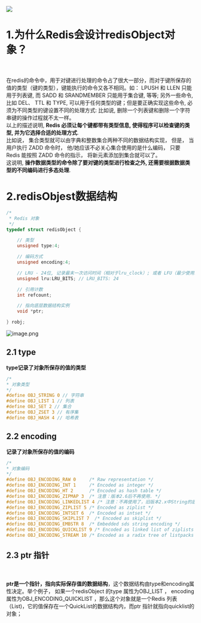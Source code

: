 ![](https://cdn.nlark.com/yuque/0/2021/png/177460/1621091432663-a311f78e-addc-418f-92c2-c3056d31abfc.png#averageHue=%23f2ede3&crop=0&crop=0&crop=1&crop=1&height=1128&id=afZCE&originHeight=1128&originWidth=1938&originalType=binary&ratio=1&rotation=0&showTitle=false&size=0&status=done&style=none&title=&width=1938)
<a name="ZXdAe"></a>
# 1.为什么Redis会设计redisObject对象？
[<br />](https://www.pdai.tech/md/db/nosql-redis/db-redis-x-redis-object.html)<br />在redis的命令中，用于对键进行处理的命令占了很大一部分，而对于键所保存的值的类型（键的类型），键能执行的命令又各不相同。如： LPUSH 和 LLEN 只能用于列表键, 而 SADD 和 SRANDMEMBER 只能用于集合键, 等等; 另外一些命令, 比如 DEL、 TTL 和 TYPE, 可以用于任何类型的键；但是要正确实现这些命令, 必须为不同类型的键设置不同的处理方式: 比如说, 删除一个列表键和删除一个字符串键的操作过程就不太一样。<br />以上的描述说明, **Redis 必须让每个键都带有类型信息, 使得程序可以检查键的类型, 并为它选择合适的处理方式**.<br />比如说， 集合类型就可以由字典和整数集合两种不同的数据结构实现， 但是， 当用户执行 ZADD 命令时， 他/她应该不必关心集合使用的是什么编码， 只要 Redis 能按照 ZADD 命令的指示， 将新元素添加到集合就可以了。<br />这说明, **操作数据类型的命令除了要对键的类型进行检查之外, 还需要根据数据类型的不同编码进行多态处理**.

<a name="safVW"></a>
# 2.redisObjest数据结构
```objectivec
/*
 * Redis 对象
 */
typedef struct redisObject {

    // 类型
    unsigned type:4;

    // 编码方式
    unsigned encoding:4;

    // LRU - 24位, 记录最末一次访问时间（相对于lru_clock）; 或者 LFU（最少使用的数据：8位频率，16位访问时间）
    unsigned lru:LRU_BITS; // LRU_BITS: 24

    // 引用计数
    int refcount;

    // 指向底层数据结构实例
    void *ptr;

} robj;

```
![image.png](https://cdn.nlark.com/yuque/0/2021/png/177460/1632913925951-e6927e54-1ee9-483f-905d-48f32dfff707.png#averageHue=%23fbfae5&clientId=u3e45a780-e1e1-4&crop=0&crop=0&crop=1&crop=1&from=paste&id=uc52d352b&margin=%5Bobject%20Object%5D&name=image.png&originHeight=337&originWidth=680&originalType=url&ratio=1&rotation=0&showTitle=false&size=12253&status=done&style=none&taskId=u6998b860-33f2-4cc7-9a6c-8c5345111f0&title=)
<a name="hCPSC"></a>
## 2.1 type
**type记录了对象所保存的值的类型**
```objectivec
/*
* 对象类型
*/
#define OBJ_STRING 0 // 字符串
#define OBJ_LIST 1 // 列表
#define OBJ_SET 2 // 集合
#define OBJ_ZSET 3 // 有序集
#define OBJ_HASH 4 // 哈希表

```
<a name="oGseE"></a>
## 2.2 encoding
**记录了对象所保存的值的编码**
```objectivec
/*
* 对象编码
*/
#define OBJ_ENCODING_RAW 0     /* Raw representation */
#define OBJ_ENCODING_INT 1     /* Encoded as integer */
#define OBJ_ENCODING_HT 2      /* Encoded as hash table */
#define OBJ_ENCODING_ZIPMAP 3  /* 注意：版本2.6后不再使用. */
#define OBJ_ENCODING_LINKEDLIST 4 /* 注意：不再使用了，旧版本2.x中String的底层之一. */
#define OBJ_ENCODING_ZIPLIST 5 /* Encoded as ziplist */
#define OBJ_ENCODING_INTSET 6  /* Encoded as intset */
#define OBJ_ENCODING_SKIPLIST 7  /* Encoded as skiplist */
#define OBJ_ENCODING_EMBSTR 8  /* Embedded sds string encoding */
#define OBJ_ENCODING_QUICKLIST 9 /* Encoded as linked list of ziplists */
#define OBJ_ENCODING_STREAM 10 /* Encoded as a radix tree of listpacks */

```
<a name="vww6a"></a>
## 2.3 ptr 指针
[<br />](https://www.pdai.tech/md/db/nosql-redis/db-redis-x-redis-object.html)<br />**ptr是一个指针，指向实际保存值的数据结构**，这个数据结构由type和encoding属性决定。举个例子， 如果一个redisObject 的type 属性为OBJ_LIST ， encoding 属性为OBJ_ENCODING_QUICKLIST ，那么这个对象就是一个Redis 列表（List)，它的值保存在一个QuickList的数据结构内，而ptr 指针就指向quicklist的对象；
